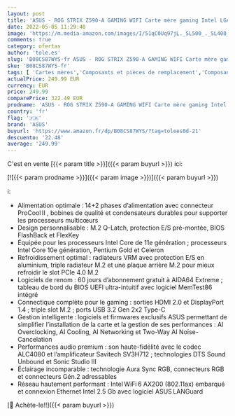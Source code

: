 ```yaml
---
layout: post
title: 'ASUS - ROG STRIX Z590-A GAMING WIFI Carte mère gaming Intel LGA 1200 ATX  PCIe 4.0  14+2 phases d alimentation  WiFi 6  Intel 2.5Gb Ethernet  3x M.2 slots  USB 3.2 Gen 2x2 USB Type-C  SATA  Aura Sync RGB '
date: 2022-05-05 11:29:40
image: 'https://m.media-amazon.com/images/I/51qC0Uq97jL._SL500_._SL400_.jpg'
comments: true
category: ofertas
author: 'tole.es'
slug: 'B08CS87WYS-fr ASUS - ROG STRIX Z590-A GAMING WIFI Carte mère gaming...'
sku: 'B08CS87WYS-fr'
tags: [ 'Cartes mères','Composants et pièces de remplacement','Composants internes','Informatique','asus','🇫🇷', ]
actualPrice: 249.99 EUR
currency: EUR
price: 249.99
comparePrice: 322.49 EUR
prodname: 'ASUS - ROG STRIX Z590-A GAMING WIFI Carte mère gaming Intel LGA 1200 ATX  PCIe 4.0  14+2 phases d alimentation  WiFi 6  Intel 2.5Gb Ethernet  3x M.2 slots  USB 3.2 Gen 2x2 USB Type-C  SATA  Aura Sync RGB '
country: 'fr'
flag: '🇫🇷'
brand: 'ASUS'
buyurl: 'https://www.amazon.fr/dp/B08CS87WYS/?tag=tolees0d-21'
descuento: '22.48'
average: '249.99'
---
```


C'est en vente [{{< param title >}}]({{< param buyurl >}}) ici:

[![{{< param prodname >}}]({{< param image >}})]({{< param buyurl >}})

ℹ️:

- Alimentation optimale : 14+2 phases d’alimentation avec connecteur ProCool II , bobines de qualité et condensateurs durables pour supporter les processeurs multicœurs
- Design personnalisable : M.2 Q-Latch, protection E/S pré-montée, BIOS FlashBack et FlexKey
- Équipée pour les processeurs Intel Core de 11e génération ; processeurs Intel Core 10e génération, Pentium Gold et Celeron
- Refroidissement optimal : radiateurs VRM avec protection E/S en aluminium, triple radiateur M.2 et une plaque arrière M.2 pour mieux refroidir le slot PCIe 4.0 M.2
- Logiciels de renom : 60 jours d’abonnement gratuit à AIDA64 Extreme ; tableau de bord du BIOS UEFI ultra-intuitif avec logiciel MemTest86 intégré
- Connectique complète pour le gaming : sorties HDMI 2.0 et DisplayPort 1.4 ; triple slot M.2 ; ports USB 3.2 Gen 2x2 Type-C
- Gestion intelligente : logiciels et firmwares exclusifs ASUS permettant de simplifier l’installation de la carte et la gestion de ses performances : AI Overclocking, AI Cooling, AI Networking et Two-Way AI Noise-Cancelation
- Performances audio premium : son haute-fidélité avec le codec ALC4080 et l’amplificateur Savitech SV3H712 ; technologies DTS Sound Unbound et Sonic Studio III
- Éclairage incomparable : technologie Aura Sync RGB, connecteurs RGB et connecteurs Gén.2 adressables
- Réseau hautement performant : Intel WiFi 6 AX200 (802.11ax) embarqué et connexion Ethernet Intel 2.5 Gb avec logiciel ASUS LANGuard

[🛒 Achète-le!!]({{< param buyurl >}})
